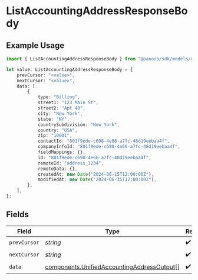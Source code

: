 # ListAccountingAddressResponseBody

## Example Usage

```typescript
import { ListAccountingAddressResponseBody } from "@panora/sdk/models/operations";

let value: ListAccountingAddressResponseBody = {
    prevCursor: "<value>",
    nextCursor: "<value>",
    data: [
        {
            type: "Billing",
            street1: "123 Main St",
            street2: "Apt 4B",
            city: "New York",
            state: "NY",
            countrySubdivision: "New York",
            country: "USA",
            zip: "10001",
            contactId: "801f9ede-c698-4e66-a7fc-48d19eebaa4f",
            companyInfoId: "801f9ede-c698-4e66-a7fc-48d19eebaa4f",
            fieldMappings: {},
            id: "801f9ede-c698-4e66-a7fc-48d19eebaa4f",
            remoteId: "address_1234",
            remoteData: {},
            createdAt: new Date("2024-06-15T12:00:00Z"),
            modifiedAt: new Date("2024-06-15T12:00:00Z"),
        },
    ],
};
```

## Fields

| Field                                                                                                    | Type                                                                                                     | Required                                                                                                 | Description                                                                                              |
| -------------------------------------------------------------------------------------------------------- | -------------------------------------------------------------------------------------------------------- | -------------------------------------------------------------------------------------------------------- | -------------------------------------------------------------------------------------------------------- |
| `prevCursor`                                                                                             | *string*                                                                                                 | :heavy_check_mark:                                                                                       | N/A                                                                                                      |
| `nextCursor`                                                                                             | *string*                                                                                                 | :heavy_check_mark:                                                                                       | N/A                                                                                                      |
| `data`                                                                                                   | [components.UnifiedAccountingAddressOutput](../../models/components/unifiedaccountingaddressoutput.md)[] | :heavy_check_mark:                                                                                       | N/A                                                                                                      |